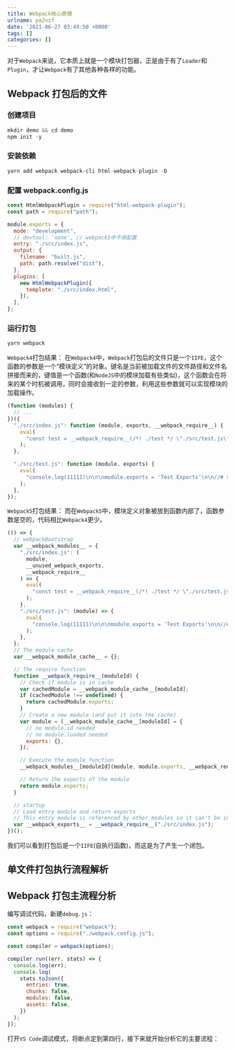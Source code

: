 ```yaml
---
title: Webpack核心原理
urlname: pa2vzf
date: '2021-06-27 03:49:50 +0000'
tags: []
categories: []
---
```


对于`Webpack`来说，它本质上就是一个模块打包器，正是由于有了`Loader`和`Plugin`，才让`Webpack`有了其他各种各样的功能。
​

## Webpack 打包后的文件

### 创建项目

```javascript
mkdir demo && cd demo
npm init -y
```

### 安装依赖

```javascript
yarn add webpack webpack-cli html-webpack-plugin -D
```

### 配置 webpack.config.js

```javascript
const HtmlWebpackPlugin = require("html-webpack-plugin");
const path = require("path");

module.exports = {
  mode: "development",
  // devtool: 'none', // webpack5中不用配置
  entry: "./src/index.js",
  output: {
    filename: "built.js",
    path: path.resolve("dist"),
  },
  plugins: [
    new HtmlWebpackPlugin({
      template: "./src/index.html",
    }),
  ],
};
```

### 运行打包

```javascript
yarn webpack
```

`Webpack4`打包结果：
在`Webpack4`中，`Webpack`打包后的文件只是一个`IIFE`，这个函数的参数是一个“模块定义”的对象。键名是当前被加载文件的文件路径和文件名拼接而来的，键值是一个函数(和`NodeJS`中的模块加载有些类似)，这个函数会在将来的某个时机被调用，同时会接收到一定的参数，利用这些参数就可以实现模块的加载操作。

```javascript
(function (modules) {
  // ...
})({
  "./src/index.js": function (module, exports, __webpack_require__) {
    eval(
      "const test = __webpack_require__(/*! ./test */ \"./src/test.js\")\nconsole.log('hello wlord!')\nconsole.log(test)\n\nmodule.exports = 'Index Export'\n\n//# sourceURL=webpack:///./src/index.js?"
    );
  },

  "./src/test.js": function (module, exports) {
    eval(
      "console.log(11111)\n\n\nmodule.exports = 'Test Exports'\n\n//# sourceURL=webpack:///./src/test.js?"
    );
  },
});
```

`Webpack5`打包结果：
而在`Webpack5`中，模块定义对象被放到函数内部了，函数参数是空的，代码相比`Webpack4`更少。

```javascript
(() => {
  // webpackBootstrap
  var __webpack_modules__ = {
    "./src/index.js": (
      module,
      __unused_webpack_exports,
      __webpack_require__
    ) => {
      eval(
        "const test = __webpack_require__(/*! ./test */ \"./src/test.js\")\nconsole.log('hello wlord!')\nconsole.log(test)\n\nmodule.exports = 'Index Export'\n\n//# sourceURL=webpack://01/./src/index.js?"
      );
    },
    "./src/test.js": (module) => {
      eval(
        "console.log(11111)\n\n\nmodule.exports = 'Test Exports'\n\n//# sourceURL=webpack://01/./src/test.js?"
      );
    },
  };
  // The module cache
  var __webpack_module_cache__ = {};

  // The require function
  function __webpack_require__(moduleId) {
    // Check if module is in cache
    var cachedModule = __webpack_module_cache__[moduleId];
    if (cachedModule !== undefined) {
      return cachedModule.exports;
    }
    // Create a new module (and put it into the cache)
    var module = (__webpack_module_cache__[moduleId] = {
      // no module.id needed
      // no module.loaded needed
      exports: {},
    });

    // Execute the module function
    __webpack_modules__[moduleId](module, module.exports, __webpack_require__);

    // Return the exports of the module
    return module.exports;
  }

  // startup
  // Load entry module and return exports
  // This entry module is referenced by other modules so it can't be inlined
  var __webpack_exports__ = __webpack_require__("./src/index.js");
})();
```

我们可以看到打包后是一个`IIFE`(自执行函数)，而这是为了产生一个闭包。

## 单文件打包执行流程解析

## Webpack 打包主流程分析

编写调试代码，新建`debug.js`：

```javascript
const webpack = require("webpack");
const options = require("./webpack.config.js");

const compiler = webpack(options);

compiler.run((err, stats) => {
  console.log(err);
  console.log(
    stats.toJson({
      entries: true,
      chunks: false,
      modules: false,
      assets: false,
    })
  );
});
```

打开`VS Code`调试模式，将断点定到第四行，接下来就开始分析它的主要流程：
